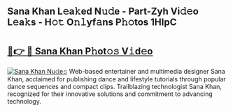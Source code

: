## Sana Khan L𝚎a𝚔ed N𝚞𝚍e - Part-Zyh Vi𝚍𝚎o L𝚎a𝚔s - H𝚘𝚝 O𝚗𝚕yf𝚊ns P𝚑𝚘tos 1HIpC

# <h2><a href="http://kf53kr1.oniu.top/?m=Sana+Khan">🔗👉 🔴 Sana Khan P𝚑ot𝚘𝚜 V𝚒d𝚎o</a></h2>

[![Sana Khan Nu𝚍e𝚜](https://i.imgur.com/0qMVB7G.gif)](http://kf53kr1.oniu.top/?m=Sana+Khan)
Web-based entertainer and multimedia designer Sana Khan, acclaimed for publishing dance and lifestyle tutorials through popular dance sequences and compact clips. Trailblazing technologist Sana Khan, recognized for their innovative solutions and commitment to advancing technology.  
